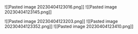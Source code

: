 ![[Pasted image 20230404123016.png]]
![[Pasted image 20230404123145.png]]

![[Pasted image 20230404123203.png]]
![[Pasted image 20230404123352.png]]
![[Pasted image 20230404123410.png]]







